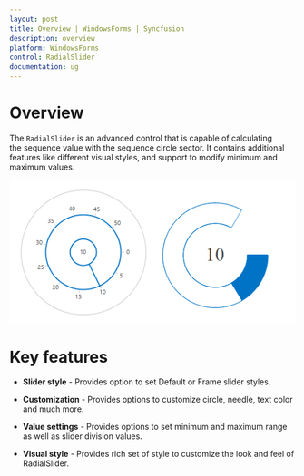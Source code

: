 ```yaml
---
layout: post
title: Overview | WindowsForms | Syncfusion
description: overview
platform: WindowsForms
control: RadialSlider 
documentation: ug
---
```


# Overview

The `RadialSlider` is an advanced control that is capable of calculating the sequence value with the sequence circle sector. It contains additional features like different visual styles, and support to modify minimum and maximum values.

![](Overview_images/Overview_img1.png)

# Key features

* **Slider style** - Provides option to set Default or Frame slider styles.

* **Customization** - Provides options to customize circle, needle, text color and much more.

* **Value settings** - Provides options to set minimum and maximum range as well as slider division values.

* **Visual style** - Provides rich set of style to customize the look and feel of RadialSlider.

